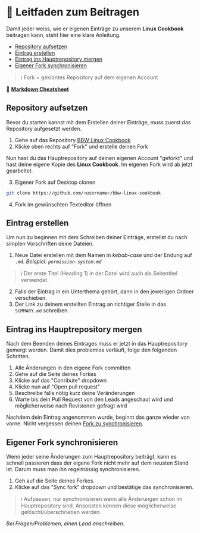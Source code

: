 # 🤝 Leitfaden zum Beitragen

Damit jeder weiss, wie er eigenen Einträge zu unserem **Linux Cookbook** beitragen kann, steht hier eine klare Anleitung.

-   [Repository aufsetzen](#repository-aufsetzen)
-   [Eintrag erstellen](#eintrag-erstellen)
-   [Eintrag ins Hauptrepository mergen](#eintrag-ins-hauptrepository-mergen)
-   [Eigener Fork synchronisieren](#eigener-fork-synchronisieren)

> ℹ️ Fork = geklontes Repository auf dem eigenen Account

📝 **[Markdown Cheatsheet](https://www.markdownguide.org/cheat-sheet/)**

## Repository aufsetzen

Bevor du starten kannst mit dem Erstellen deiner Einträge, muss zuerst das Repository aufgesetzt werden.

1. Gehe auf das Repository [BBW Linux Cookbook](https://github.com/LorenzHohermuth/bbw-linux-cookbook)
2. Klicke oben rechts auf "Fork" und erstelle deinen Fork

Nun hast du das Hauptrepository auf deinen eigenen Account "geforkt" und hast deine eigene Kopie des **Linux Cookbook**. Im eigenen Fork wird ab jetzt gearbeitet.

3. Eigener Fork auf Desktop clonen

```sh
git clone https://github.com/<username>/bbw-linux-cookbook
```

4. Fork im gewünschten Texteditor öffnen

## Eintrag erstellen

Um nun zu beginnen mit dem Schreiben deiner Einträge, erstellst du nach simplen Vorschriften deine Dateien.

1. Neue Datei erstellen mit dem Namen in _kebab-case_ und der Endung auf `.md`. _Beispiel: `permission-system.md`_

> ℹ️ Der erste Titel (Heading 1) in der Datei wird auch als Seitentitel verwendet.

2. Falls der Eintrag in ein Unterthema gehört, dann in den jeweiligen Ordner verschieben.
3. Der Link zu deinem erstellten Eintrag an richtiger Stelle in das `SUMMARY.md` schreiben.

## Eintrag ins Hauptrepository mergen

Nach dem Beenden deines Eintrages muss er jetzt in das Hauptrepository gemergt werden. Damit dies problemlos verläuft, folge den folgenden Schritten.

1. Alle Änderungen in den eigene Fork committen
2. Gehe auf die Seite deines Forkes
3. Klicke auf das "Conribute" dropdown
4. Klicke nun auf "Open pull request"
5. Beschreibe falls nötig kurz deine Veränderungen
6. Warte bis dein Pull Request von den Leads angeschaut wird und möglicherweise nach Revisionen gefragt wird

Nachdem dein Eintrag angenommen wurde, beginnt das ganze wieder von vorne. Nicht vergessen deinen [Fork zu synchronisieren](#eigener-fork-synchronisieren).

## Eigener Fork synchronisieren

Wenn jeder seine Änderungen zum Hauptrepository beiträgt, kann es schnell passieren dass der eigene Fork nicht mehr auf dem neusten Stand ist. Darum muss man ihn regelmässig synchronisieren.

1. Geh auf die Seite deines Forkes.
2. Klicke auf das "Sync fork" dropdown und bestätige das synchronisieren.

> ℹ️ Aufpassen, nur synchronisieren wenn alle Änderungen schon im Hauptrepository sind. Ansonsten können diese möglicherweise gelöscht/überschrieben werden.

_Bei Fragen/Problemen, einen Lead anschreiben._
